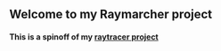 ## Welcome to my Raymarcher project

#### This is a spinoff of my [raytracer project](https://github.com/vincentdm05/raytracer)

